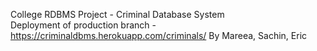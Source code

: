 College RDBMS Project - Criminal Database System  
Deployment of production branch - https://criminaldbms.herokuapp.com/criminals/
By Mareea, Sachin, Eric
